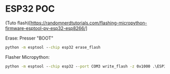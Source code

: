# ESP32 POC

(Tuto flash)[https://randomnerdtutorials.com/flashing-micropython-firmware-esptool-py-esp32-esp8266/]

Erase: 
Presser "BOOT"
```cmd
python -m esptool --chip esp32 erase_flash
```

Flasher Micropython:
```cmd
python -m esptool --chip esp32 --port COM3 write_flash -z 0x1000 .\ESP32_GENERIC-20250911-v1.26.1.bin
```